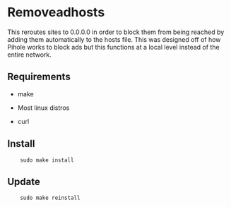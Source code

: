 # Removeadhosts

This reroutes sites to 0.0.0.0 in order to block them from being reached by adding them automatically to the hosts file. This was designed off of how Pihole works to block ads but this functions at a local level instead of the entire network.    

## Requirements

- make

- Most linux distros

- curl

## Install

        sudo make install

## Update

        sudo make reinstall

